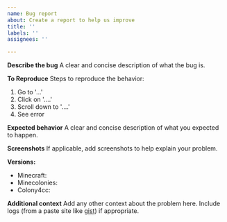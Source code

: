 ```yaml
---
name: Bug report
about: Create a report to help us improve
title: ''
labels: ''
assignees: ''

---
```


**Describe the bug**
A clear and concise description of what the bug is.

**To Reproduce**
Steps to reproduce the behavior:
1. Go to '...'
2. Click on '....'
3. Scroll down to '....'
4. See error

**Expected behavior**
A clear and concise description of what you expected to happen.

**Screenshots**
If applicable, add screenshots to help explain your problem.

**Versions:**
 - Minecraft:
 - Minecolonies:
 - Colony4cc:

**Additional context**
Add any other context about the problem here.
Include logs (from a paste site like [gist](https://gist.github.com/)) if appropriate.
